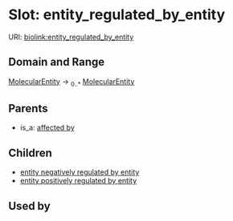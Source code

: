 
# Slot: entity_regulated_by_entity




URI: [biolink:entity_regulated_by_entity](https://w3id.org/biolink/vocab/entity_regulated_by_entity)


## Domain and Range

[MolecularEntity](MolecularEntity.md) ->  <sub>0..*</sub>
 [MolecularEntity](MolecularEntity.md)

## Parents

 *  is_a: [affected by](affected_by.md)

## Children

 *  [entity negatively regulated by entity](entity_negatively_regulated_by_entity.md)
 *  [entity positively regulated by entity](entity_positively_regulated_by_entity.md)

## Used by

